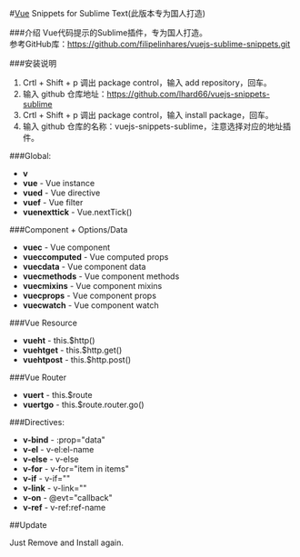 #[Vue](http:www.vuejs.org) Snippets for Sublime Text(此版本专为国人打造)

###介绍
Vue代码提示的Sublime插件，专为国人打造。  
参考GitHub库：https://github.com/filipelinhares/vuejs-sublime-snippets.git  

###安装说明
1. Crtl + Shift + p 调出 package control，输入 add repository，回车。  
2. 输入 github 仓库地址：https://github.com/lhard66/vuejs-snippets-sublime  
3. Crtl + Shift + p 调出 package control，输入 install package，回车。  
4. 输入 github 仓库的名称：vuejs-snippets-sublime，注意选择对应的地址插件。  

###Global:

* **v**
* **vue** - Vue instance
* **vued** - Vue directive
* **vuef** - Vue filter
* **vuenexttick** - Vue.nextTick()

###Component + Options/Data

* **vuec** - Vue component
* **vueccomputed** - Vue computed props
* **vuecdata** - Vue component data
* **vuecmethods** - Vue component methods
* **vuecmixins** - Vue component mixins
* **vuecprops** - Vue component props
* **vuecwatch** - Vue component watch

###Vue Resource

* **vueht** - this.$http()
* **vuehtget** - this.$http.get()
* **vuehtpost** - this.$http.post()

###Vue Router
* **vuert** - this.$route
* **vuertgo** - this.$route.router.go()

###Directives:

* **v-bind** - :prop="data"
* **v-el** - v-el:el-name
* **v-else** - v-else
* **v-for** - v-for="item in items"
* **v-if** - v-if=""
* **v-link** - v-link=""
* **v-on** - @evt="callback"
* **v-ref** - v-ref:ref-name

##Update

Just Remove and Install again.
